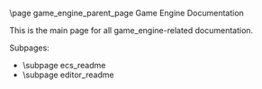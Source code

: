 \page game_engine_parent_page Game Engine Documentation

This is the main page for all game_engine-related documentation.

Subpages:
- \subpage ecs_readme
- \subpage editor_readme
